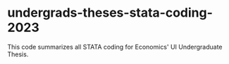 # undergrads-theses-stata-coding-2023
This code summarizes all STATA coding for Economics' UI Undergraduate Thesis.
